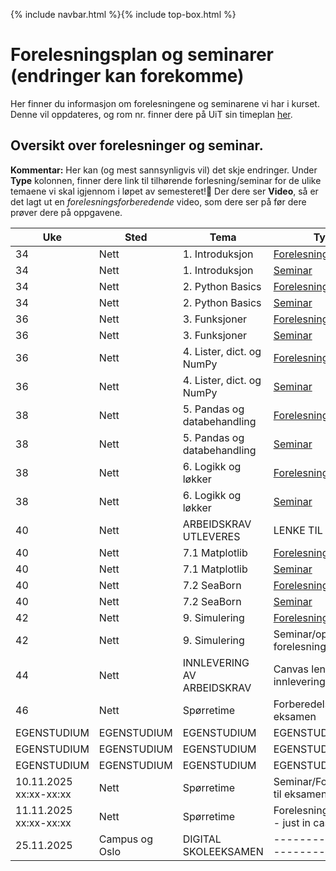 {% include navbar.html %}{% include top-box.html %}
# Forelesningsplan og seminarer (endringer kan forekomme)
Her finner du informasjon om forelesningene og seminarene vi har i kurset.
Denne vil oppdateres, og rom nr. finner dere på UiT sin timeplan [her](https://tp.educloud.no/uit/timeplan/timeplan.php?id%5B%5D=BED-1504%2C1&type=course&sem=25h&campus=&hide_old=0).


## Oversikt over forelesninger og seminar.
**Kommentar:** Her kan (og mest sannsynligvis vil) det skje endringer.
Under **Type** kolonnen, finner dere link til tilhørende forlesning/seminar for de ulike temaene vi skal igjennom i løpet av semesteret!📌 Der dere ser **Video**, så er det lagt ut en *forelesningsforberedende* video, som dere ser på før dere prøver dere på oppgavene.

| Uke            | Sted             | Tema               |Type               |
|----------------|------------------|--------------------|--------------------|
| 34             |Nett  |1. Introduksjon |[Forelesning](https://uit-bed-1504-h25.github.io/blob/main/notebooks/1_Introduksjon.ipynb)|
| 34             |Nett  |1. Introduksjon |[Seminar](https://github.com/uit-bed-1504-h25/uit-bed-1504-h25.github.io/blob/main/oppgaver/Seminar1-Introduksjon.ipynb)|
| 34             |Nett  |2. Python Basics |[Forelesning](https://github.com/uit-bed-1504-h25/uit-bed-1504-h25.github.io/blob/main/notebooks/2_Python_Basics.ipynb)/[Video](https://youtu.be/P7DCjp5QJCk)|
| 34             |Nett  |2. Python Basics |[Seminar](https://github.com/uit-bed-1504-h25/uit-bed-1504-h25.github.io/blob/main/oppgaver/Seminar2-PythonBasics.ipynb)|
| 36             |Nett  |3. Funksjoner    |[Forelesning](https://github.com/uit-bed-1504-h25/uit-bed-1504-h25.github.io/blob/main/notebooks/3_Funksjoner.ipynb)/[Video](https://youtu.be/u1FSeJdB3LU)|
| 36             |Nett  |3. Funksjoner    |[Seminar](https://github.com/uit-bed-1504-h25/uit-bed-1504-h25.github.io/blob/main/oppgaver/Seminar3-Funksjoner.ipynb)|
| 36             |Nett |4. Lister, dict. og NumPy |[Forelesning](https://github.com/uit-bed-1504-h25/uit-bed-1504-h25.github.io/blob/main/notebooks/4_lister_oppslag_numpy.ipynb)/[Video](https://youtu.be/kgcOG7q2dq4)|
| 36             |Nett  |4. Lister, dict. og NumPy |[Seminar](https://github.com/uit-bed-1504-h25/uit-bed-1504-h25.github.io/blob/main/oppgaver/Seminar4_Lister_Dict_Numpy.ipynb)|
| 38             |Nett  |5. Pandas og databehandling |[Forelesning](https://github.com/uit-bed-1504-h25/uit-bed-1504-h25.github.io/blob/main/notebooks/5_Pandas_og_databehandling.ipynb)/[Video](https://youtu.be/kPINFf-sdaI)|
| 38             |Nett  |5. Pandas og databehandling |[Seminar](https://github.com/uit-bed-1504-h25/uit-bed-1504-h25.github.io/blob/main/oppgaver/Seminar5_Pandas_og_databehandling.ipynb)|
| 38             |Nett  |6. Logikk og løkker  |[Forelesning](https://github.com/uit-bed-1504-h25/uit-bed-1504-h25.github.io/blob/main/notebooks/6_Logikk_løkker.ipynb)/[Video](https://youtu.be/YbAtgj7epfY)|
| 38             |Nett  |6. Logikk og løkker  |[Seminar](https://github.com/uit-bed-1504-h25/uit-bed-1504-h25.github.io/blob/main/oppgaver/Seminar6-Logikk_løkker.ipynb)|
| 40             |Nett  |ARBEIDSKRAV UTLEVERES |LENKE TIL OPPGAVE |
| 40             |Nett  |7.1 Matplotlib  |[Forelesning](https://github.com/uit-bed-1504-h25/uit-bed-1504-h25.github.io/blob/main/notebooks/7_1_matplotlib.ipynb)|
| 40             |Nett  |7.1 Matplotlib  |[Seminar](https://github.com/uit-bed-1504-h25/uit-bed-1504-h25.github.io/blob/main/oppgaver/Seminar7.1_Matplotlib.ipynb)|
| 40             |Nett  |7.2 SeaBorn  |[Forelesning](https://github.com/uit-bed-1504-h25/uit-bed-1504-h25.github.io/blob/main/notebooks/7_2_SeaBorn.ipynb)|
| 40             |Nett  |7.2 SeaBorn  |[Seminar](https://github.com/uit-bed-1504-h25/uit-bed-1504-h25.github.io/blob/main/oppgaver/Seminar7.2_SeaBorn.ipynb)|
| 42             |Nett  |9. Simulering  |[Forelesning](https://github.com/uit-bed-1504-h25/uit-bed-1504-h25.github.io/blob/main/notebooks/9_simulering.ipynb)|
| 42             |Nett  |9. Simulering  |Seminar/oppgaver fra forelesningsnotat|
| 44             |Nett  |INNLEVERING AV ARBEIDSKRAV |Canvas lenke for innlevering |
| 46             |Nett  |Spørretime |Forberedelse til eksamen |
|EGENSTUDIUM|EGENSTUDIUM|EGENSTUDIUM|EGENSTUDIUM|
|EGENSTUDIUM|EGENSTUDIUM|EGENSTUDIUM|EGENSTUDIUM|
|EGENSTUDIUM|EGENSTUDIUM|EGENSTUDIUM|EGENSTUDIUM|
| 10.11.2025 xx:xx-xx:xx  |Nett  |Spørretime |Seminar/Forberedelse til eksamen |
| 11.11.2025 xx:xx-xx:xx  |Nett  |Spørretime |Forelesning (reserve - just in case)|
| 25.11.2025              |Campus og Oslo  | DIGITAL SKOLEEKSAMEN      |-----------------------------|




